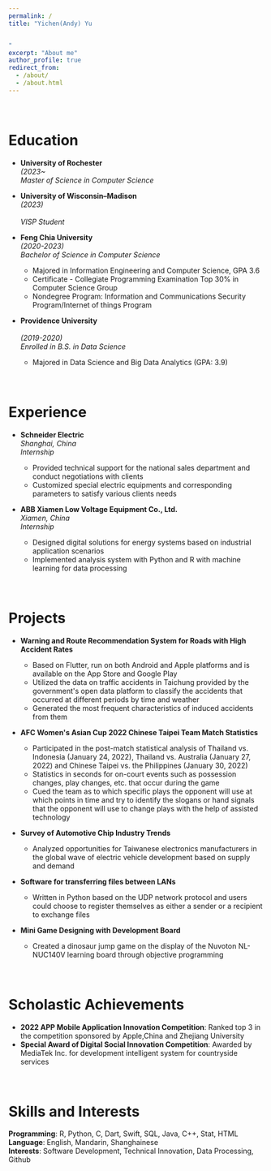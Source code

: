 ```yaml
---
permalink: /
title: "Yichen(Andy) Yu


"
excerpt: "About me"
author_profile: true
redirect_from: 
  - /about/
  - /about.html
---
```



<br>Education
======
* <b>University of Rochester</b>
<br><i>(2023~</i> 
<br><i>Master of Science in Computer Science</i>   

* <b>University of Wisconsin–Madison</b>
<br><i>(2023)</i>       
<br><i>VISP Student</i>                  

* <b>Feng Chia University</b> 
<br><i>(2020-2023)</i>                              
<i>Bachelor of Science in Computer Science</i>                                 
  * Majored in Information Engineering and Computer Science, GPA 3.6
  * Certificate - Collegiate Programming Examination Top 30% in Computer Science Group
  * Nondegree Program: Information and Communications Security Program/Internet of things Program

* <b>Providence University</b>  
<br><i>(2019-2020)</i>              
<i>Enrolled in B.S. in Data Science</i>                      
  * Majored in Data Science and Big Data Analytics (GPA: 3.9)

<br>Experience
======
* <b>Schneider Electric</b>                                                
<i>Shanghai, China</i>
<br><i>Internship</i>                                               
  * Provided technical support for the national sales department and conduct negotiations with clients
  * Customized special electric equipments and corresponding parameters to satisfy various clients needs
   
* <b>ABB Xiamen Low Voltage Equipment Co., Ltd.</b>  
<i>Xiamen, China</i>
<br><i>Internship</i>                                               
  * Designed digital solutions for energy systems based on industrial application scenarios
  * Implemented analysis system with Python and R with machine learning for data processing

<br>Projects
======
* <b>Warning and Route Recommendation System for Roads with High Accident Rates</b>
  * Based on Flutter, run on both Android and Apple platforms and is available on the App Store and Google Play
  * Utilized the data on traffic accidents in Taichung provided by the government's open data platform to classify the accidents that occurred at different periods by time and weather
  * Generated the most frequent characteristics of induced accidents from them
  
* <b>AFC Women's Asian Cup 2022 Chinese Taipei Team Match Statistics</b>
  * Participated in the post-match statistical analysis of Thailand vs. Indonesia (January 24, 2022), Thailand vs. Australia (January 27, 2022) and Chinese Taipei vs. the Philippines (January 30, 2022)
  * Statistics in seconds for on-court events such as possession changes, play changes, etc. that occur during the game
  * Cued the team as to which specific plays the opponent will use at which points in time and try to identify the slogans or hand signals that the opponent will use to change plays with the help of assisted technology

* <b>Survey of Automotive Chip Industry Trends</b>
  * Analyzed opportunities for Taiwanese electronics manufacturers in the global wave of electric vehicle development based on supply and demand

* <b>Software for transferring files between LANs</b>
  * Written in Python based on the UDP network protocol and users could choose to register themselves as either a sender or a recipient to exchange files

* <b>Mini Game Designing with Development Board</b>
  * Created a dinosaur jump game on the display of the Nuvoton NL-NUC140V learning board through objective programming

<br>Scholastic Achievements
======
* <b>2022 APP Mobile Application Innovation Competition</b>: Ranked top 3 in the competition sponsored by Apple,China and Zhejiang University
* <b>Special Award of Digital Social Innovation Competition</b>: Awarded by MediaTek Inc. for development intelligent system for countryside services

<br>Skills and Interests
======
<b>Programming</b>: R, Python, C, Dart, Swift, SQL, Java, C++, Stat, HTML
<br><b>Language</b>: English, Mandarin, Shanghainese
<br><b>Interests</b>: Software Development, Technical Innovation, Data Processing, Github
